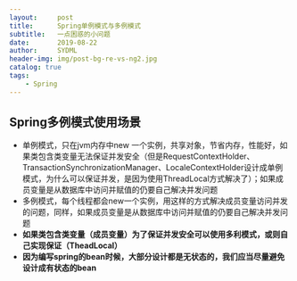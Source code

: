 ```yaml
---
layout:     post
title:      Spring单例模式与多例模式
subtitle:   一点困惑的小问题
date:       2019-08-22
author:     SYDML
header-img: img/post-bg-re-vs-ng2.jpg
catalog: true
tags:
    - Spring
---
```


## Spring多例模式使用场景

* 单例模式，只在jvm内存中new 一个实例，共享对象，节省内存，性能好，如果类包含类变量无法保证并发安全（但是RequestContextHolder、TransactionSynchronizationManager、LocaleContextHolder设计成单例模式，为什么可以保证并发，是因为使用ThreadLocal方式解决了）；如果成员变量是从数据库中访问并赋值的仍要自己解决并发问题
* 多例模式，每个线程都会new一个实例，用这样的方式解决成员变量访问并发的问题，同样，如果成员变量是从数据库中访问并赋值的仍要自己解决并发问题
* **如果类包含类变量（成员变量）为了保证并发安全可以使用多利模式，或则自己实现保证（TheadLocal）**
* **因为编写spring的bean时候，大部分设计都是无状态的，我们应当尽量避免设计成有状态的bean**
